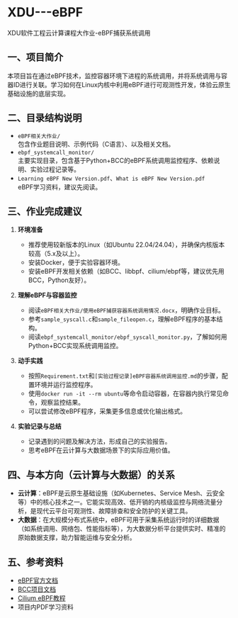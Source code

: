 # XDU---eBPF
XDU软件工程云计算课程大作业-eBPF捕获系统调用

## 一、项目简介

本项目旨在通过eBPF技术，监控容器环境下进程的系统调用，并将系统调用与容器ID进行关联。学习如何在Linux内核中利用eBPF进行可观测性开发，体验云原生基础设施的底层实现。

## 二、目录结构说明

- `eBPF相关大作业/`  
  包含作业题目说明、示例代码（C语言）、以及相关文档。
- `ebpf_systemcall_monitor/`  
  主要实现目录，包含基于Python+BCC的eBPF系统调用监控程序、依赖说明、实验过程记录等。
- `Learning eBPF New Version.pdf`、`What is eBPF New Version.pdf`  
  eBPF学习资料，建议先阅读。

## 三、作业完成建议

1. **环境准备**
   - 推荐使用较新版本的Linux（如Ubuntu 22.04/24.04），并确保内核版本较高（5.x及以上）。
   - 安装Docker，便于实验容器环境。
   - 安装eBPF开发相关依赖（如BCC、libbpf、cilium/ebpf等，建议优先用BCC，Python友好）。

2. **理解eBPF与容器监控**
   - 阅读`eBPF相关大作业/使用eBPF捕获容器系统调用情况.docx`，明确作业目标。
   - 参考`sample_syscall.c`和`sample_fileopen.c`，理解eBPF程序的基本结构。
   - 阅读`ebpf_systemcall_monitor/ebpf_syscall_monitor.py`，了解如何用Python+BCC实现系统调用监控。

3. **动手实践**
   - 按照`Requirement.txt`和`[实验过程记录]eBPF容器系统调用监控.md`的步骤，配置环境并运行监控程序。
   - 使用`docker run -it --rm ubuntu`等命令启动容器，在容器内执行常见命令，观察监控结果。
   - 可以尝试修改eBPF程序，采集更多信息或优化输出格式。

4. **实验记录与总结**
   - 记录遇到的问题及解决方法，形成自己的实验报告。
   - 思考eBPF在云计算与大数据场景下的实际应用价值。

## 四、与本方向（云计算与大数据）的关系

- **云计算**：eBPF是云原生基础设施（如Kubernetes、Service Mesh、云安全等）中的核心技术之一。它能实现高效、低开销的内核级监控与网络流量分析，是现代云平台可观测性、故障排查和安全防护的关键工具。
- **大数据**：在大规模分布式系统中，eBPF可用于采集系统运行时的详细数据（如系统调用、网络包、性能指标等），为大数据分析平台提供实时、精准的原始数据支撑，助力智能运维与安全分析。

## 五、参考资料

- [eBPF官方文档](https://ebpf.io/)
- [BCC项目文档](https://github.com/iovisor/bcc)
- [Cilium eBPF教程](https://cilium.io/)
- 项目内PDF学习资料

